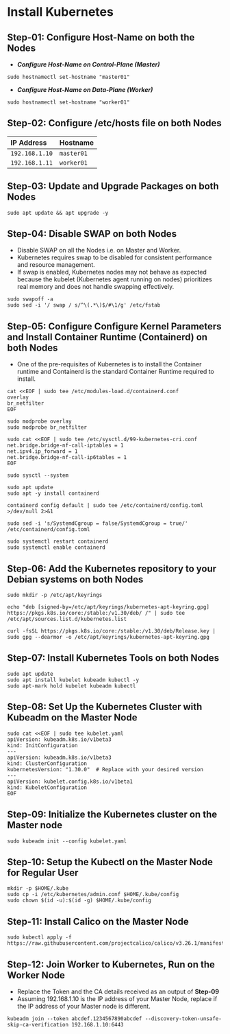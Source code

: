 # Install Kubernetes

## Step-01: Configure Host-Name on both the Nodes
- ***Configure Host-Name on Control-Plane (Master)***
```
sudo hostnamectl set-hostname "master01"
```

- ***Configure Host-Name on Data-Plane (Worker)***
```
sudo hostnamectl set-hostname "worker01"
```

## Step-02: Configure /etc/hosts file on both Nodes
| IP Address | Hostname|
| :-------- | :------- |
| `192.168.1.10` | `master01` |
| `192.168.1.11` | `worker01` |

## Step-03: Update and Upgrade Packages on both Nodes

```
sudo apt update && apt upgrade -y
```

## Step-04: Disable SWAP on both Nodes
- Disable SWAP on all the Nodes i.e. on Master and Worker.
- Kubernetes requires swap to be disabled for consistent performance and resource management.
- If swap is enabled, Kubernetes nodes may not behave as expected because the kubelet (Kubernetes agent running on nodes) prioritizes real memory and does not handle swapping effectively.
```
sudo swapoff -a
sudo sed -i '/ swap / s/^\(.*\)$/#\1/g' /etc/fstab
```


## Step-05: Configure Configure Kernel Parameters and Install Container Runtime (Containerd) on both Nodes
- One of the pre-requisites of Kubernetes is to install the Container runtime and Containerd is the standard Container Runtime required to install.
```
cat <<EOF | sudo tee /etc/modules-load.d/containerd.conf 
overlay 
br_netfilter
EOF
```
```
sudo modprobe overlay 
sudo modprobe br_netfilter
```
```
sudo cat <<EOF | sudo tee /etc/sysctl.d/99-kubernetes-cri.conf
net.bridge.bridge-nf-call-iptables = 1
net.ipv4.ip_forward = 1 
net.bridge.bridge-nf-call-ip6tables = 1 
EOF
```
```
sudo sysctl --system
```
```
sudo apt update
sudo apt -y install containerd
```
```
containerd config default | sudo tee /etc/containerd/config.toml >/dev/null 2>&1
```
```
sudo sed -i 's/SystemdCgroup = false/SystemdCgroup = true/' /etc/containerd/config.toml
```
```
sudo systemctl restart containerd
sudo systemctl enable containerd
```

## Step-06: Add the Kubernetes repository to your Debian systems on both Nodes
```
sudo mkdir -p /etc/apt/keyrings

echo "deb [signed-by=/etc/apt/keyrings/kubernetes-apt-keyring.gpg] https://pkgs.k8s.io/core:/stable:/v1.30/deb/ /" | sudo tee /etc/apt/sources.list.d/kubernetes.list

curl -fsSL https://pkgs.k8s.io/core:/stable:/v1.30/deb/Release.key | sudo gpg --dearmor -o /etc/apt/keyrings/kubernetes-apt-keyring.gpg
```

## Step-07:  Install Kubernetes Tools on both Nodes
```
sudo apt update
sudo apt install kubelet kubeadm kubectl -y
sudo apt-mark hold kubelet kubeadm kubectl
```

## Step-08: Set Up the Kubernetes Cluster with Kubeadm on the **Master Node**
```
sudo cat <<EOF | sudo tee kubelet.yaml
apiVersion: kubeadm.k8s.io/v1beta3
kind: InitConfiguration
---
apiVersion: kubeadm.k8s.io/v1beta3
kind: ClusterConfiguration
kubernetesVersion: "1.30.0"  # Replace with your desired version
---
apiVersion: kubelet.config.k8s.io/v1beta1
kind: KubeletConfiguration
EOF
```


## Step-09: Initialize the Kubernetes cluster on the **Master node**
```
sudo kubeadm init --config kubelet.yaml
```


## Step-10:  Setup the Kubectl on the Master Node for Regular User
```
mkdir -p $HOME/.kube
sudo cp -i /etc/kubernetes/admin.conf $HOME/.kube/config
sudo chown $(id -u):$(id -g) $HOME/.kube/config
```

## Step-11:  Install Calico on the Master Node
```
sudo kubectl apply -f https://raw.githubusercontent.com/projectcalico/calico/v3.26.1/manifests/calico.yaml
```

## Step-12:  Join Worker to Kubernetes, Run on the Worker Node
- Replace the Token and the CA details received as an output of **Step-09**
- Assuming 192.168.1.10 is the IP address of your Master Node, replace if the IP address of your Master node is different.
  
```
kubeadm join --token abcdef.1234567890abcdef --discovery-token-unsafe-skip-ca-verification 192.168.1.10:6443
```



